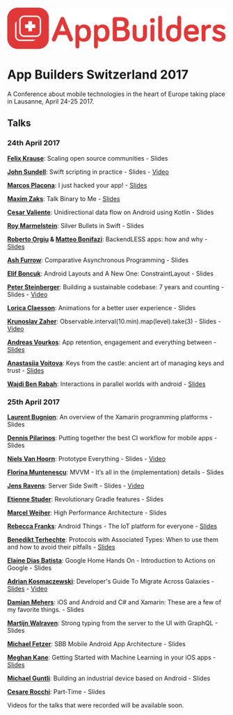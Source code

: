 <p align="center"><img src ="images/logo.png" width="600px"/></p>

# App Builders Switzerland 2017

A Conference about mobile technologies in the heart of Europe taking place in Lausanne, April 24-25 2017.

## Talks

### 24th April 2017

**[Felix Krause](https://twitter.com/krausefx)**: Scaling open source communities - Slides

**[John Sundell](https://twitter.com/johnsundell)**: Swift scripting in practice - Slides - [Video](https://www.youtube.com/watch?v=PFdh5G3BJqM)

**[Marcos Placona](http://twitter.com/marcos_placona)**: I just hacked your app! - [Slides](https://speakerdeck.com/mplacona/i-just-hacked-your-app-appbuilders-switzerland-2017)

**[Maxim Zaks](http://twitter.com/icex33)**: Talk Binary to Me - [Slides](https://www.slideshare.net/maximzaks/talk-binary-to-me)

**[Cesar Valiente](http://twitter.com/CesarValiente)**: Unidirectional data flow on Android using Kotlin - Slides

**[Roy Marmelstein](https://twitter.com/marmelroy)**: Silver Bullets in Swift - Slides

**[Roberto Orgiu](https://twitter.com/_tiwiz) & [Matteo Bonifazi](https://twitter.com/mbonifazi)**: BackendLESS apps: how and why - [Slides](https://www.slideshare.net/MatteoBonifazi/backendless-apps)

**[Ash Furrow](http://twitter.com/ashfurrow)**: Comparative Asynchronous Programming - Slides

**[Elif Boncuk](https://twitter.com/elifbon_)**: Android Layouts and A New One: ConstraintLayout - Slides

**[Peter Steinberger](https://twitter.com/steipete)**: Building a sustainable codebase: 7 years and counting - Slides - [Video](https://www.youtube.com/watch?v=AxF2NuDKxdY)

**[Lorica Claesson](https://twitter.com/lorica)**: Animations for a better user experience - Slides

**[Krunoslav Zaher](https://twitter.com/krunoslavzaher)**: Observable.interval(10.min).map(level).take(3) - Slides - [Video](https://www.youtube.com/watch?v=7fFiifnbCik)

**[Andreas Vourkos](https://twitter.com/vourkosa)**: App retention, engagement and everything between - [Slides](https://speakerdeck.com/vourkosa/app-retention-engagement-and-everything-between)

**[Anastasiia Voitova](http://twitter.com/vixentael)**: Keys from the castle: ancient art of managing keys and trust - [Slides](https://speakerdeck.com/vixentael/keys-from-the-castle-ancient-art-of-managing-keys-and-trust)

**[Wajdi Ben Rabah](http://twitter.com/wajdibenrabah)**: Interactions in parallel worlds with android - [Slides](https://speakerdeck.com/wajdibr/interactions-in-parallel-worlds-with-android)

### 25th April 2017

**[Laurent Bugnion](https://twitter.com/lbugnion)**: An overview of the Xamarin programming platforms - Slides

**[Dennis Pilarinos](https://twitter.com/dennispilarinos)**: Putting together the best CI workflow for mobile apps - Slides

**[Niels Van Hoorn](https://twitter.com/nvh)**: Prototype Everything - Slides - [Video](https://www.youtube.com/watch?v=QJdTMLBoGm0)

**[Florina Muntenescu](https://twitter.com/FMuntenescu)**: MVVM - It’s all in the (implementation) details - Slides

**[Jens Ravens](https://twitter.com/jensravens)**: Server Side Swift - Slides - [Video](https://www.youtube.com/watch?v=7ClTsnCkWCM)

**[Etienne Studer](http://twitter.com/etiennestuder)**: Revolutionary Gradle features - Slides

**[Marcel Weiher](https://twitter.com/mpweiher)**: High Performance Architecture - Slides

**[Rebecca Franks](https://twitter.com/riggaroo)**: Android Things - The IoT platform for everyone - [Slides](https://speakerdeck.com/riggaroo/android-things-the-iot-platform-for-everyone-app-builders-switzerland)

**[Benedikt Terhechte](http://twitter.com/terhechte)**: Protocols with Associated Types: When to use them and how to avoid their pitfalls - [Slides](https://speakerdeck.com/terhechte/protocols-with-associated-types-when-to-use-them-and-how-to-avoid-their-pitfalls)

**[Elaine Dias Batista](http://twitter.com/elainedbatista)**: Google Home Hands On - Introduction to Actions on Google - Slides

**[Adrian Kosmaczewski](http://twitter.com/akosma)**: Developer's Guide To Migrate Across Galaxies - [Slides](https://speakerdeck.com/akosma/developer-guide-to-migrate-accross-galaxies) - [Video](https://www.youtube.com/watch?v=yiBj97-tJ8M&t=429s)

**[Damian Mehers](https://twitter.com/damianmehers)**: iOS and Android and C# and Xamarin: These are a few of my favorite things. - Slides

**[Martijn Walraven](https://twitter.com/martijnwalraven)**: Strong typing from the server to the UI with GraphQL - Slides

**[Michael Fetzer](https://twitter.com/m_fetzer)**: SBB Mobile Android App Architecture - Slides

**[Meghan Kane](https://twitter.com/meghafon)**: Getting Started with Machine Learning in your iOS apps - [Slides](https://speakerdeck.com/meghaphone/getting-started-with-machine-learning-in-your-ios-apps)

**[Michael Guntli](#)**: Building an industrial device based on Android - Slides

**[Cesare Rocchi](http://twitter.com/_funkyboy)**: Part-Time - Slides

Videos for the talks that were recorded will be available soon.
